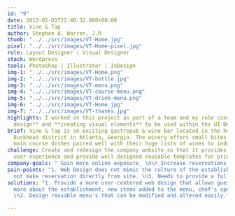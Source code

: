 ```yaml
---
id: "9"
date: 2013-05-01T22:40:32.000+00:00
title: Vine & Tap
author: Stephen A. Warren, J.R
thumb: "../../src/images/VT-Home.jpg"
pixel: "../../src/images/VT-Home-pixel.jpg"
role: Layout Designer | Visual Designer
stack: Wordpress
tools: Photoshop | Illustrator | InDesign
img-1: "../../src/images/VT-Home.png"
img-2: "../../src/images/VT-bottle.jpg"
img-3: "../../src/images/VT-menu.png"
img-4: "../../src/images/VT-course-menu.png"
img-5: "../../src/images/VT-drink-menu.png"
img-6: "../../src/images/VT-Home.jpg"
img-7: "../../src/images/VT-thanks.jpg"
highlights: I worked on this project as part of a team and my role consisted of **layout
  design** and **creating visual elements** to be used within the UI Design.
brief: Vine & Tap is an exciting gastropub & wine bar located in the heart of the
  Buckhead district in Atlanta, Georgia. The winery offers small bites along with
  main course dishes paired well with their huge lists of wines to indulge.
challenge: Create and redesign the company website so that it provides a more professional
  user experience and provide well designed reusable templates for print.
company-goals: "_Gain more online exposure_ \n\n_Increase reservations_"
pain-points: "1. Web Design does not mimic the culture of the establishment.\n2. Can
  not make reservation directly from site. \n3. Needs to provide a full user experience."
solutions: "1. Provide a more user-centered web design that allows guests to learn
  more about the establishment, new items added to the menu, chef's specials and more.
  \n2. Design reusable menu's that can be modified and altered easily."

---
```

